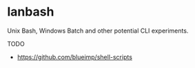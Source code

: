 lanbash
=======

Unix Bash, Windows Batch and other potential CLI experiments.

TODO
- https://github.com/blueimp/shell-scripts